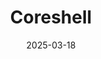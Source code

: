 ---  
layout: startup_page  
title: "Coreshell"  
id: "coreshell.com"  
permalink: "/coreshellcoreshell.com03182025/"  
website: "http://www.coreshell.com/"  
funding_round: "Strategic Investment"  
funding_amount: "$24M"  
investors: "Ferroglobe PLC, Zeon Ventures, Lane Ventures, Entrada Ventures, Foothill Ventures, Helios Climate Ventures, Translink Investment, Trousdale Ventures, Asymmetry Ventures"  
about: "Coreshell develops battery technology, specializing in 60 Ah battery cells made with domestically-sourced metallurgical silicon. They aim to revolutionize battery design by replacing graphite with silicon, increasing range by 30% while decreasing costs by up to 25% and addressing the challenges of supply chain resilience and cost reduction for automakers."  
markets: "EV Batteries, Manufacturing, Battery, Electric Vehicle, Manufacturing, Nanotechnology, Renewable Energy"  
hq: "San Leandro, California, United States"  
founded_year: "2017"  
linkedin: "https://www.linkedin.com/company/coreshell-technologies-inc"  
twitter: "https://twitter.com/coreshelltech"  
instagram: ""  
facebook: ""  
crunchbase: "https://www.crunchbase.com/organization/coreshell-technologies"  
pitchbook: "https://pitchbook.com/profiles/company/188034-49"  

date_display: "18-Mar-2025"  
date: "2025-03-18"

# SEO Optimization  
meta_title: "Coreshell - Strategic Investment Funding ($24M)"  
meta_description: "Coreshell, Coreshell develops battery technology, specializing in 60 Ah battery cells made with domestically-sourced metallurgical silicon. They aim to revolutio..."  
meta_keywords: "Coreshell, EV Batteries, Manufacturing, Battery, Electric Vehicle, Manufacturing, Nanotechnology, Renewable Energy, Strategic Investment funding"  
canonical_url: "https://startup.projectstartups.com/coreshellcoreshell.com03182025/"  
---
